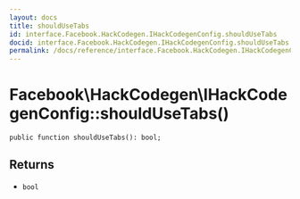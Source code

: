 ```yaml
---
layout: docs
title: shouldUseTabs
id: interface.Facebook.HackCodegen.IHackCodegenConfig.shouldUseTabs
docid: interface.Facebook.HackCodegen.IHackCodegenConfig.shouldUseTabs
permalink: /docs/reference/interface.Facebook.HackCodegen.IHackCodegenConfig.shouldUseTabs/
---
```

# Facebook\\HackCodegen\\IHackCodegenConfig::shouldUseTabs()




``` Hack
public function shouldUseTabs(): bool;
```




## Returns




+ ` bool `
